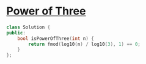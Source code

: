 # [Power of Three](https://leetcode.com/problems/power-of-three/)

```c++
class Solution {
public:
    bool isPowerOfThree(int n) {
        return fmod(log10(n) / log10(3), 1) == 0;
    }
};
```